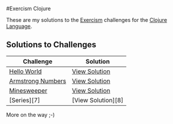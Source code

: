 #Exercism Clojure

These are my solutions to the [Exercism](http://exercism.io) challenges for the [Clojure Language](http://clojure.org/).

## Solutions to Challenges

Challenge                    | Solution           
-----------------------------| -------------------- 
[Hello World][1]             | [View Solution][2] 
[Armstrong Numbers][3]       | [View Solution][4] 
[Minesweeper][5]             | [View Solution][6] 
[Series][7]                  | [View Solution][8] 

More on the way ;-)

[1]:hello-world/README.md
[2]:https://exercism.io/my/solutions/1a702b354e654b5aaab750575470d4e1
[3]:armstrong-numbers/README.md
[4]:https://exercism.io/my/solutions/2756de78056f48bba044cc0310e2b835
[5]:series/README.md
[6]:https://exercism.io/my/solutions/e52611d9822f46eab9cb07f3d83aecce
